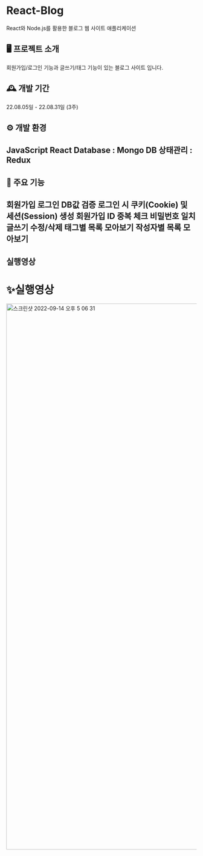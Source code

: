 # React-Blog

React와 Node.js를 활용한 블로그 웹 사이트 애플리케이션

## 🖥️ 프로젝트 소개

회원가입/로그인 기능과 글쓰기/태그 기능이 있는 블로그 사이트 입니다. 

## 🕰️ 개발 기간

22.08.05일 - 22.08.31일 (3주)

## ⚙️ 개발 환경

JavaScript
React
Database : Mongo DB
상태관리 : Redux
---
## 📌 주요 기능

회원가입
로그인
DB값 검증
로그인 시 쿠키(Cookie) 및 세션(Session) 생성
회원가입
ID 중복 체크
비밀번호 일치
글쓰기
수정/삭제
태그별 목록 모아보기
작성자별 목록 모아보기
---
## 실행영상
# ✨실행영상
<a href="https://youtu.be/soZUhsGuUjg">
<img width="1440" alt="스크린샷 2022-09-14 오후 5 06 31" src="https://user-images.githubusercontent.com/87863264/190311598-dfc51422-5bdf-45eb-a018-33356c86485b.png">
</a>
